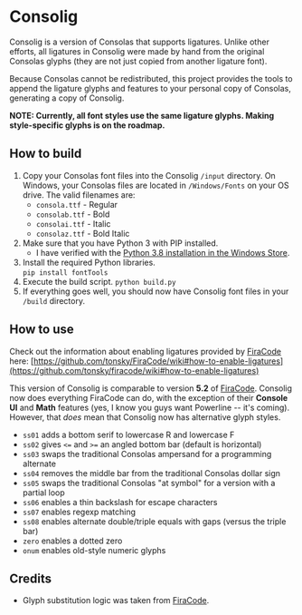 # Consolig

Consolig is a version of Consolas that supports ligatures. Unlike other efforts, all ligatures in Consolig were made by hand from the original Consolas glyphs (they are not just copied from another ligature font).

Because Consolas cannot be redistributed, this project provides the tools to append the ligature glyphs and features to your personal copy of Consolas, generating a copy of Consolig.

**NOTE: Currently, all font styles use the same ligature glyphs. Making style-specific glyphs is on the roadmap.**

## How to build

1. Copy your Consolas font files into the Consolig `/input` directory. On Windows, your Consolas files are located in `/Windows/Fonts` on your OS drive. The valid filenames are:
   - `consola.ttf` - Regular
   - `consolab.ttf` - Bold
   - `consolai.ttf` - Italic
   - `consolaz.ttf` - Bold Italic
2. Make sure that you have Python 3 with PIP installed.
   - I have verified with the [Python 3.8 installation in the Windows Store](https://www.microsoft.com/store/productId/9MSSZTT1N39L).
3. Install the required Python libraries.<br>
   `pip install fontTools`
4. Execute the build script.
   `python build.py`
5. If everything goes well, you should now have Consolig font files in your `/build` directory.

## How to use

Check out the information about enabling ligatures provided by [FiraCode](https://github.com/tonsky/FiraCode) here:
[https://github.com/tonsky/FiraCode/wiki#how-to-enable-ligatures](https://github.com/tonsky/firacode/wiki#how-to-enable-ligatures)

This version of Consolig is comparable to version **5.2** of [FiraCode](https://github.com/tonsky/FiraCode). Consolig now does everything FiraCode can do, with the exception of their **Console UI** and **Math** features (yes, I know you guys want Powerline -- it's coming). However, that _does_ mean that Consolig now has alternative glyph styles.

- `ss01` adds a bottom serif to lowercase R and lowercase F
- `ss02` gives `<=` and `>=` an angled bottom bar (default is horizontal)
- `ss03` swaps the traditional Consolas ampersand for a programming alternate
- `ss04` removes the middle bar from the traditional Consolas dollar sign
- `ss05` swaps the traditional Consolas "at symbol" for a version with a partial loop
- `ss06` enables a thin backslash for escape characters
- `ss07` enables regexp matching
- `ss08` enables alternate double/triple equals with gaps (versus the triple bar)
- `zero` enables a dotted zero
- `onum` enables old-style numeric glyphs

## Credits

- Glyph substitution logic was taken from [FiraCode](https://github.com/tonsky/FiraCode).
